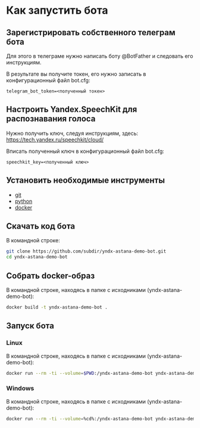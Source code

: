 # Как запустить бота

## Зарегистрировать собственного телеграм бота

Для этого в телеграме нужно написать боту \@BotFather и следовать его инструкциям.

В результате вы получите токен, его нужно записать в конфигурационный файл bot.cfg:
```
telegram_bot_token=<полученный токен>
```

## Настроить Yandex.SpeechKit для распознавания голоса

Нужно получить ключ, следуя инструкциям, здесь: https://tech.yandex.ru/speechkit/cloud/

Вписать полученный ключ в конфигурационный файл bot.cfg:
```
speechkit_key=<полученный ключ>
```

## Установить необходимые инструменты

- [git](https://git-scm.com/book/en/v2/Getting-Started-Installing-Git)
- [python](https://www.python.org/getit/)
- [docker](https://docs.docker.com/engine/installation/)

## Скачать код бота
В командной строке:
```sh
git clone https://github.com/subdir/yndx-astana-demo-bot.git
cd yndx-astana-demo-bot
```

## Собрать docker-образ
В командной строке, находясь в папке с исходниками (yndx-astana-demo-bot):
```sh
docker build -t yndx-astana-demo-bot .
```

## Запуск бота

### Linux
В командной строке, находясь в папке с исходниками (yndx-astana-demo-bot):
```sh
docker run --rm -ti --volume=$PWD:/yndx-astana-demo-bot yndx-astana-demo-bot
```

### Windows
В командной строке, находясь в папке с исходниками (yndx-astana-demo-bot):
```sh
docker run --rm -ti --volume=%cd%:/yndx-astana-demo-bot yndx-astana-demo-bot
```
